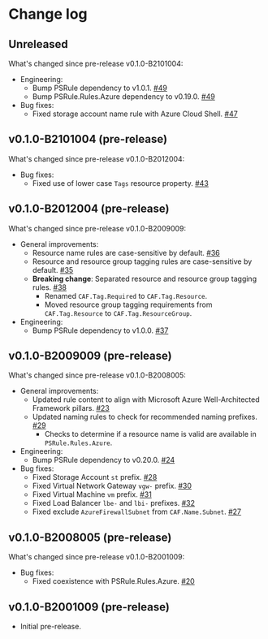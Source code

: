 # Change log

## Unreleased

What's changed since pre-release v0.1.0-B2101004:

- Engineering:
  - Bump PSRule dependency to v1.0.1. [#49](https://github.com/microsoft/PSRule.Rules.CAF/issues/49)
  - Bump PSRule.Rules.Azure dependency to v0.19.0. [#49](https://github.com/microsoft/PSRule.Rules.CAF/issues/49)
- Bug fixes:
  - Fixed storage account name rule with Azure Cloud Shell. [#47](https://github.com/microsoft/PSRule.Rules.CAF/issues/47)

## v0.1.0-B2101004 (pre-release)

What's changed since pre-release v0.1.0-B2012004:

- Bug fixes:
  - Fixed use of lower case `Tags` resource property. [#43](https://github.com/microsoft/PSRule.Rules.CAF/issues/43)

## v0.1.0-B2012004 (pre-release)

What's changed since pre-release v0.1.0-B2009009:

- General improvements:
  - Resource name rules are case-sensitive by default. [#36](https://github.com/microsoft/PSRule.Rules.CAF/issues/36)
  - Resource and resource group tagging rules are case-sensitive by default. [#35](https://github.com/microsoft/PSRule.Rules.CAF/issues/35)
  - **Breaking change**: Separated resource and resource group tagging rules. [#38](https://github.com/microsoft/PSRule.Rules.CAF/issues/38)
    - Renamed `CAF.Tag.Required` to `CAF.Tag.Resource`.
    - Moved resource group tagging requirements from `CAF.Tag.Resource` to `CAF.Tag.ResourceGroup`.
- Engineering:
  - Bump PSRule dependency to v1.0.0. [#37](https://github.com/microsoft/PSRule.Rules.CAF/issues/37)

## v0.1.0-B2009009 (pre-release)

What's changed since pre-release v0.1.0-B2008005:

- General improvements:
  - Updated rule content to align with Microsoft Azure Well-Architected Framework pillars. [#23](https://github.com/microsoft/PSRule.Rules.CAF/issues/23)
  - Updated naming rules to check for recommended naming prefixes. [#29](https://github.com/microsoft/PSRule.Rules.CAF/issues/29)
    - Checks to determine if a resource name is valid are available in `PSRule.Rules.Azure`.
- Engineering:
  - Bump PSRule dependency to v0.20.0. [#24](https://github.com/microsoft/PSRule.Rules.CAF/issues/24)
- Bug fixes:
  - Fixed Storage Account `st` prefix. [#28](https://github.com/microsoft/PSRule.Rules.CAF/issues/28)
  - Fixed Virtual Network Gateway `vgw-` prefix. [#30](https://github.com/microsoft/PSRule.Rules.CAF/issues/30)
  - Fixed Virtual Machine `vm` prefix. [#31](https://github.com/microsoft/PSRule.Rules.CAF/issues/31)
  - Fixed Load Balancer `lbe-` and `lbi-` prefixes. [#32](https://github.com/microsoft/PSRule.Rules.CAF/issues/32)
  - Fixed exclude `AzureFirewallSubnet` from `CAF.Name.Subnet`. [#27](https://github.com/microsoft/PSRule.Rules.CAF/issues/27)

## v0.1.0-B2008005 (pre-release)

What's changed since pre-release v0.1.0-B2001009:

- Bug fixes:
  - Fixed coexistence with PSRule.Rules.Azure. [#20](https://github.com/microsoft/PSRule.Rules.CAF/issues/20)

## v0.1.0-B2001009 (pre-release)

- Initial pre-release.
